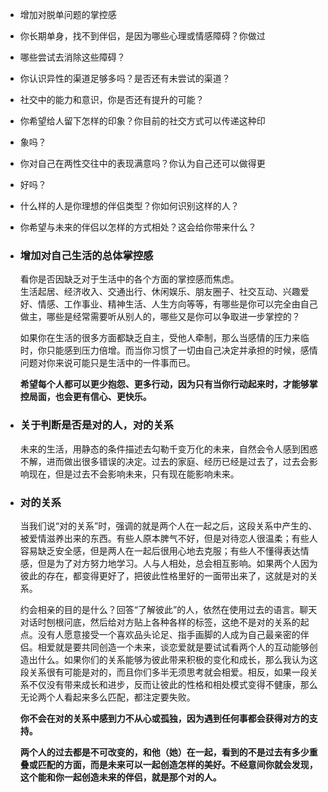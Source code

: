 - 增加对脱单问题的掌控感

- 你长期单身，找不到伴侣，是因为哪些心理或情感障碍？你做过
- 哪些尝试去消除这些障碍？
- 你认识异性的渠道足够多吗？是否还有未尝试的渠道？
- 社交中的能力和意识，你是否还有提升的可能？
- 你希望给人留下怎样的印象？你目前的社交方式可以传递这种印
- 象吗？
- 你对自己在两性交往中的表现满意吗？你认为自己还可以做得更
- 好吗？
- 什么样的人是你理想的伴侣类型？你如何识别这样的人？
- 你希望与未来的伴侣以怎样的方式相处？这会给你带来什么？
- ### 增加对自己生活的总体掌控感

  看你是否因缺乏对于生活中的各个方面的掌控感而焦虑。  
  生活起居、经济收入、交通出行、休闲娱乐、朋友圈子、社交互动、兴趣爱好、情感、工作事业、精神生活、人生方向等等，有哪些是你可以完全由自己做主，哪些是经常需要听从别人的，哪些又是你可以争取进一步掌控的？

  如果你在生活的很多方面都缺乏自主，受他人牵制，那么当感情的压力来临时，你只能感到压力倍增。而当你习惯了一切由自己决定并承担的时候，感情问题对你来说可能只是生活中的一件事而已。

  **希望每个人都可以更少抱怨、更多行动，因为只有当你行动起来时，才能够掌控局面，也会更有信心、更快乐。**

- ### 关于判断是否是对的人，对的关系

  未来的生活，用静态的条件描述去勾勒千变万化的未来，自然会令人感到困惑不解，进而做出很多错误的决定。过去的家庭、经历已经是过去了，过去会影响现在，但是过去不会影响未来，只有现在能影响未来。

- ### 对的关系

  当我们说“对的关系”时，强调的就是两个人在一起之后，这段关系中产生的、被爱情滋养出来的东西。有些人原本脾气不好，但是对待恋人很温柔；有些人容易缺乏安全感，但是两人在一起后很用心地去克服；有些人不懂得表达情感，但是为了对方努力地学习。人与人相处，总会相互影响。如果两个人因为彼此的存在，都变得更好了，把彼此性格里好的一面带出来了，这就是对的关系。

  约会相亲的目的是什么？回答“了解彼此”的人，依然在使用过去的语言。聊天对话时刨根问底，然后给对方贴上各种各样的标签，这绝不是对的关系的起点。没有人愿意接受一个喜欢品头论足、指手画脚的人成为自己最亲密的伴侣。相爱就是要共同创造一个未来，谈恋爱就是要试试看两个人的互动能够创造出什么。如果你们的关系能够为彼此带来积极的变化和成长，那么我认为这段关系很有可能是对的，而且你们多半无须思考就会相爱。相反，如果一段关系不仅没有带来成长和进步，反而让彼此的性格和相处模式变得不健康，那么无论两个人看起来多么匹配，都注定要失败。

  **你不会在对的关系中感到力不从心或孤独，因为遇到任何事都会获得对方的支持。**

  **两个人的过去都是不可改变的，和他（她）在一起，看到的不是过去有多少重叠或匹配的方面，而是未来可以一起创造怎样的美好。不经意间你就会发现，这个能和你一起创造未来的伴侣，就是那个对的人。**
